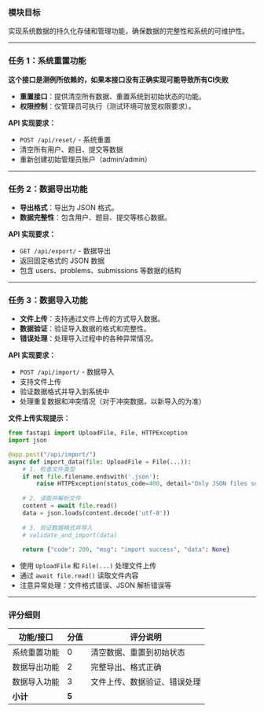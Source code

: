 <!-- ## Step 6：持久化与安全控制

--- -->

### 模块目标

实现系统数据的持久化存储和管理功能，确保数据的完整性和系统的可维护性。

---

### 任务 1：系统重置功能

**这个接口是测例所依赖的，如果本接口没有正确实现可能导致所有CI失败**

- **重置接口**：提供清空所有数据、重置系统到初始状态的功能。
- **权限控制**：仅管理员可执行（测试环境可放宽权限要求）。

**API 实现要求：**

- `POST /api/reset/` - 系统重置
- 清空所有用户、题目、提交等数据
- 重新创建初始管理员账户（admin/admin）

---

### 任务 2：数据导出功能

- **导出格式**：导出为 JSON 格式。
- **数据完整性**：包含用户、题目、提交等核心数据。

**API 实现要求：**

- `GET /api/export/` - 数据导出
- 返回固定格式的 JSON 数据
- 包含 users、problems、submissions 等数据的结构

---

### 任务 3：数据导入功能

- **文件上传**：支持通过文件上传的方式导入数据。
- **数据验证**：验证导入数据的格式和完整性。
- **错误处理**：处理导入过程中的各种异常情况。

**API 实现要求：**

- `POST /api/import/` - 数据导入
- 支持文件上传
- 验证数据格式并导入到系统中
- 处理重复数据和冲突情况（对于冲突数据，以新导入的为准）

**文件上传实现提示：**

```python
from fastapi import UploadFile, File, HTTPException
import json

@app.post("/api/import/")
async def import_data(file: UploadFile = File(...)):
    # 1. 检查文件类型
    if not file.filename.endswith('.json'):
        raise HTTPException(status_code=400, detail="Only JSON files supported")
    
    # 2. 读取并解析文件
    content = await file.read()
    data = json.loads(content.decode('utf-8'))
    
    # 3. 验证数据格式并导入
    # validate_and_import(data)
    
    return {"code": 200, "msg": "import success", "data": None}
```

- 使用 `UploadFile` 和 `File(...)` 处理文件上传
- 通过 `await file.read()` 读取文件内容
- 注意异常处理：文件格式错误、JSON 解析错误等

---

### 评分细则

| 功能/接口                | 分值    | 评分说明                         |
|--------------------------|-------|----------------------------------|
| 系统重置功能             | 0     | 清空数据、重置到初始状态          |
| 数据导出功能             | 2     | 完整导出、格式正确               |
| 数据导入功能             | 3     | 文件上传、数据验证、错误处理      |
| **小计**                 | **5** |                                  |